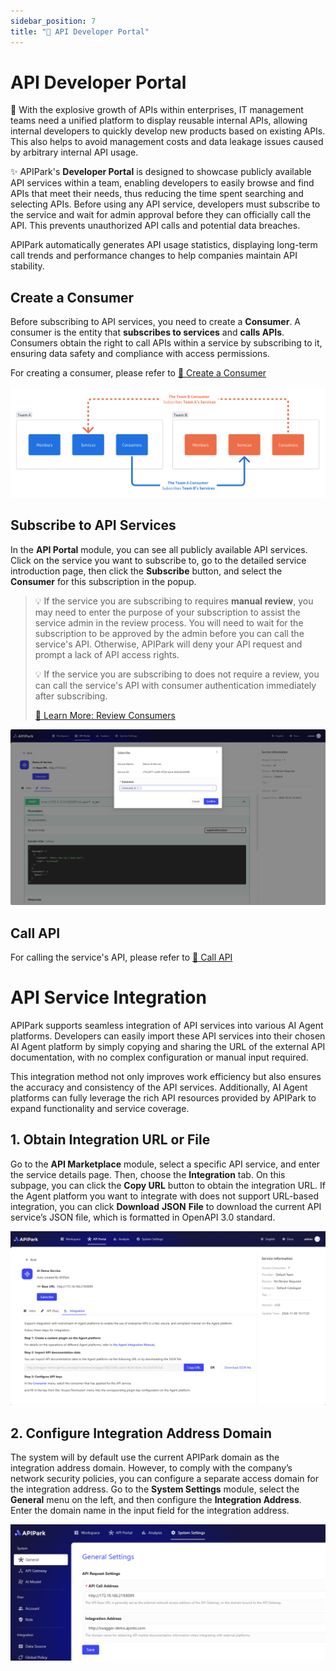 ```yaml
---
sidebar_position: 7
title: "🔎 API Developer Portal"
---
```


# API Developer Portal

👀 With the explosive growth of APIs within enterprises, IT management teams need a unified platform to display reusable internal APIs, allowing internal developers to quickly develop new products based on existing APIs. This also helps to avoid management costs and data leakage issues caused by arbitrary internal API usage.

✨ APIPark's **Developer Portal** is designed to showcase publicly available API services within a team, enabling developers to easily browse and find APIs that meet their needs, thus reducing the time spent searching and selecting APIs. Before using any API service, developers must subscribe to the service and wait for admin approval before they can officially call the API. This prevents unauthorized API calls and potential data breaches.

APIPark automatically generates API usage statistics, displaying long-term call trends and performance changes to help companies maintain API stability.

## Create a Consumer

Before subscribing to API services, you need to create a **Consumer**. A consumer is the entity that **subscribes to services** and **calls APIs**. Consumers obtain the right to call APIs within a service by subscribing to it, ensuring data safety and compliance with access permissions.

For creating a consumer, please refer to [🔗 Create a Consumer](consumers.md)

![](images/2024-10-28-23-05-08.png)

## Subscribe to API Services

In the **API Portal** module, you can see all publicly available API services. Click on the service you want to subscribe to, go to the detailed service introduction page, then click the **Subscribe** button, and select the **Consumer** for this subscription in the popup.

> 💡 If the service you are subscribing to requires **manual review**, you may need to enter the purpose of your subscription to assist the service admin in the review process. You will need to wait for the subscription to be approved by the admin before you can call the service's API. Otherwise, APIPark will deny your API request and prompt a lack of API access rights.
> 
> 💡 If the service you are subscribing to does not require a review, you can call the service's API with consumer authentication immediately after subscribing.
> 
> [🔗 Learn More: Review Consumers](services/review_consumers.md)

![](images/2024-10-28-22-47-19.png)

## Call API

For calling the service's API, please refer to [🔗 Call API](call_api.md)



# **API** **Service Integration**

APIPark supports seamless integration of API services into various AI Agent platforms. Developers can easily import these API services into their chosen AI Agent platform by simply copying and sharing the URL of the external API documentation, with no complex configuration or manual input required.

This integration method not only improves work efficiency but also ensures the accuracy and consistency of the API services. Additionally, AI Agent platforms can fully leverage the rich API resources provided by APIPark to expand functionality and service coverage.

## 1. **Obtain Integration URL or File**

Go to the **API Marketplace** module, select a specific API service, and enter the service details page. Then, choose the **Integration** tab. On this subpage, you can click the **Copy URL** button to obtain the integration URL. If the Agent platform you want to integrate with does not support URL-based integration, you can click **Download** **JSON** **File** to download the current API service’s JSON file, which is formatted in OpenAPI 3.0 standard.

![](images/2024-12-10/08e4b8ab9d6615609f670b8c79011ae205613d2c207e84fe06dbcb34a84766c7.png)  

## 2. **Configure Integration Address Domain**

The system will by default use the current APIPark domain as the integration address domain. However, to comply with the company’s network security policies, you can configure a separate access domain for the integration address. Go to the **System Settings** module, select the **General** menu on the left, and then configure the **Integration Address**. Enter the domain name in the input field for the integration address.

![](images/2024-12-10/d2ef0e8c973d9a4ca0544398c9ed16e2dc55ebe8fb15f0761c879073cde7a719.png)  